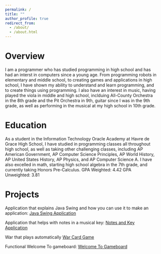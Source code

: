 ```yaml
---
permalink: /
title: ""
author_profile: true
redirect_from: 
  - /about/
  - /about.html
---
```

# Overview

I am a programmer who has studied programming in high school and has had an interst in computers since a young age. From programming robots in elementary and middle school, to creating games and applications in high school, I have shown my ability to understand and learn programming, and to create things using programming. I also have an interest in music, having played the viola in middle and high school, inclduing All-County Orchestra in the 8th grade and the Pit Orchestra in 9th, guitar since I was in the 9th grade, as well as performing in the musical at my high school in 10th grade.

# Education

As a student in the Information Technology Oracle Academy at Havre de Grace High School, I have studied in programming classes all throughout high school, as well as taking other challenging classes, including AP American Government, AP Computer Science Principles, AP World History, AP United States History, AP Physics, and AP Computer Science A. I have also excelled in math, starting high school algebra in the 7th grade, and currently taking Honors Pre-Calculus. 
GPA Weighted: 4.42 GPA Unweighted: 3.81

# Projects

Application that explains Java Swing and how you can use it to make an application:
[Java Swing Application](https://github.com/MAS00N08/javaSwing)

Application that helps with notes in a musical key:
[Notes and Key Application](https://github.com/MAS00N08/notesGuide)

War that plays automatically
[War Card Game](https://github.com/MAS00N08/warCards)

Functional Welcome To gameboard:
[Welcome To Gameboard](https://github.com/MAS00N08/welcomeTo)
